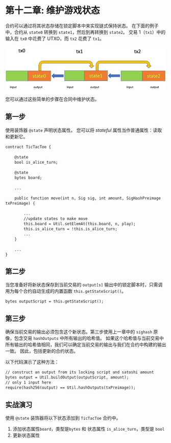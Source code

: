 # 第十二章: 维护游戏状态

合约可以通过将其状态存储在锁定脚本中来实现链式保持状态。 在下面的例子中，合约从 `state0` 转换到 `state1`，然后到再转换到 `state2`。 交易 1（`tx1`）中的输入在 `tx0` 中花费了 UTXO，而 `tx2` 花费了 `tx1`。

![](https://github.com/sCrypt-Inc/image-hosting/blob/master/learn-scrypt-courses/06.png?raw=true)

您可以通过这些简单的步骤在合同中维护状态。

## 第一步

使用装饰器 `@state` 声明状态属性。 您可以将 *stateful* 属性当作普通属性：读取和更新它。

```
contract TicTacToe {

    @state
    bool is_alice_turn;

    @state
    bytes board;

    ...

    public function move(int n, Sig sig, int amount, SigHashPreimage txPreimage) {

        ...
        //update states to make move
        this.board = Util.setElemAt(this.board, n, play);
        this.is_alice_turn = !this.is_alice_turn;
        ...
    }

    ...
}
```

## 第二步

当您准备好将新状态保存到当前交易的 `output[s]` 输出中的锁定脚本时，只需调用为每个合约自动生成的内置函数 `this.getStateScript()`。

```
bytes outputScript = this.getStateScript();
```

## 第三步
确保当前交易的输出必须包含这个新状态。第三步使用上一章中的 `sighash` 原像，包含交易 `hashOutputs` 中所有输出的哈希值。 如果这个哈希值与当前交易中所有输出的哈希值相同，我们可以确定当前交易的输出与我们在合约中构建的输出一致。 因此，包括更新的合约状态。

以下代码演示了这种方法：

```
// construct an output from its locking script and satoshi amount
bytes output = Util.buildOutput(outputScript, amount);
// only 1 input here
require(hash256(output) == Util.hashOutputs(txPreimage));
```

## 实战演习

使用 `@state` 装饰器将以下状态添加到 `TicTacToe` 合约中。

1. 添加状态属性`board`，类型是`bytes` 和  状态属性 `is_alice_turn`，类型是 `bool`
2. 更新状态属性